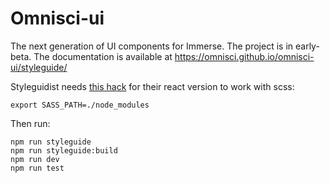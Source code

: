 # Omnisci-ui
The next generation of UI components for Immerse. The project is in early-beta. The documentation is available at https://omnisci.github.io/omnisci-ui/styleguide/

Styleguidist needs [this hack](https://medium.com/@moog16/working-with-sass-create-react-app-v2-69c9629319b1) for their react version to work with scss:
```
export SASS_PATH=./node_modules
```

Then run:
```
npm run styleguide
npm run styleguide:build
npm run dev
npm run test
```